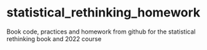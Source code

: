 # statistical_rethinking_homework
Book code, practices and homework from github for the statistical rethinking book and 2022 course
